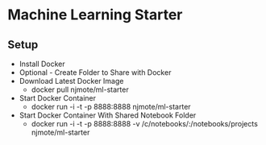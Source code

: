 # Machine Learning Starter 

## Setup
* Install Docker
* Optional - Create Folder to Share with Docker 
* Download Latest Docker Image
	* docker pull njmote/ml-starter
* Start Docker Container
	* docker run -i -t -p 8888:8888 njmote/ml-starter
* Start Docker Container With Shared Notebook Folder
	* docker run -i -t -p 8888:8888 -v /c/notebooks/:/notebooks/projects njmote/ml-starter
